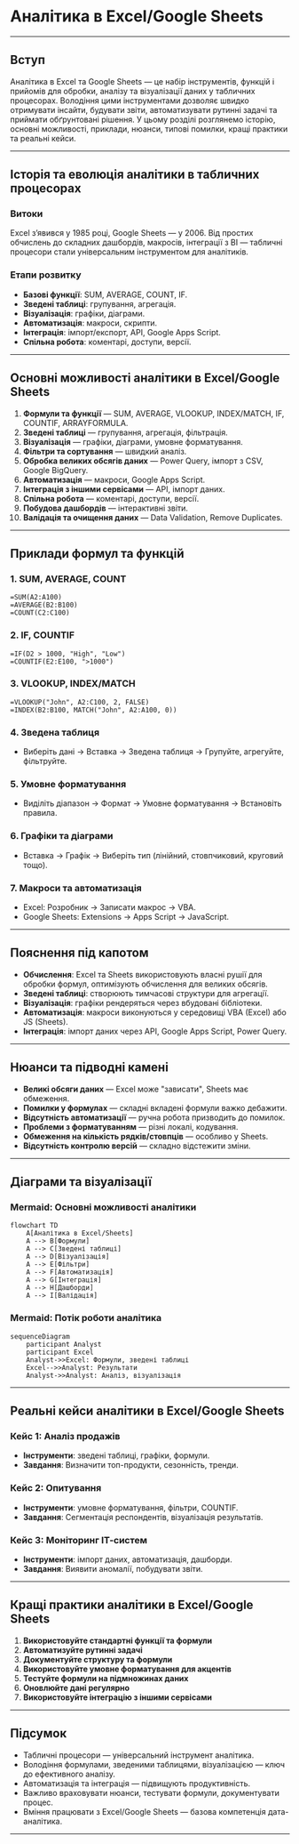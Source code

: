 # Аналітика в Excel/Google Sheets

---

## Вступ

Аналітика в Excel та Google Sheets — це набір інструментів, функцій і прийомів для обробки, аналізу та візуалізації даних у табличних процесорах. Володіння цими інструментами дозволяє швидко отримувати інсайти, будувати звіти, автоматизувати рутинні задачі та приймати обґрунтовані рішення. У цьому розділі розглянемо історію, основні можливості, приклади, нюанси, типові помилки, кращі практики та реальні кейси.

---

## Історія та еволюція аналітики в табличних процесорах

### Витоки

Excel з’явився у 1985 році, Google Sheets — у 2006. Від простих обчислень до складних дашбордів, макросів, інтеграції з BI — табличні процесори стали універсальним інструментом для аналітиків.

### Етапи розвитку

-   **Базові функції**: SUM, AVERAGE, COUNT, IF.
-   **Зведені таблиці**: групування, агрегація.
-   **Візуалізація**: графіки, діаграми.
-   **Автоматизація**: макроси, скрипти.
-   **Інтеграція**: імпорт/експорт, API, Google Apps Script.
-   **Спільна робота**: коментарі, доступи, версії.

---

## Основні можливості аналітики в Excel/Google Sheets

1. **Формули та функції** — SUM, AVERAGE, VLOOKUP, INDEX/MATCH, IF, COUNTIF, ARRAYFORMULA.
2. **Зведені таблиці** — групування, агрегація, фільтрація.
3. **Візуалізація** — графіки, діаграми, умовне форматування.
4. **Фільтри та сортування** — швидкий аналіз.
5. **Обробка великих обсягів даних** — Power Query, імпорт з CSV, Google BigQuery.
6. **Автоматизація** — макроси, Google Apps Script.
7. **Інтеграція з іншими сервісами** — API, імпорт даних.
8. **Спільна робота** — коментарі, доступи, версії.
9. **Побудова дашбордів** — інтерактивні звіти.
10. **Валідація та очищення даних** — Data Validation, Remove Duplicates.

---

## Приклади формул та функцій

### 1. SUM, AVERAGE, COUNT

```excel
=SUM(A2:A100)
=AVERAGE(B2:B100)
=COUNT(C2:C100)
```

### 2. IF, COUNTIF

```excel
=IF(D2 > 1000, "High", "Low")
=COUNTIF(E2:E100, ">1000")
```

### 3. VLOOKUP, INDEX/MATCH

```excel
=VLOOKUP("John", A2:C100, 2, FALSE)
=INDEX(B2:B100, MATCH("John", A2:A100, 0))
```

### 4. Зведена таблиця

-   Виберіть дані → Вставка → Зведена таблиця → Групуйте, агрегуйте, фільтруйте.

### 5. Умовне форматування

-   Виділіть діапазон → Формат → Умовне форматування → Встановіть правила.

### 6. Графіки та діаграми

-   Вставка → Графік → Виберіть тип (лінійний, стовпчиковий, круговий тощо).

### 7. Макроси та автоматизація

-   Excel: Розробник → Записати макрос → VBA.
-   Google Sheets: Extensions → Apps Script → JavaScript.

---

## Пояснення під капотом

-   **Обчислення**: Excel та Sheets використовують власні рушії для обробки формул, оптимізують обчислення для великих обсягів.
-   **Зведені таблиці**: створюють тимчасові структури для агрегації.
-   **Візуалізація**: графіки рендеряться через вбудовані бібліотеки.
-   **Автоматизація**: макроси виконуються у середовищі VBA (Excel) або JS (Sheets).
-   **Інтеграція**: імпорт даних через API, Google Apps Script, Power Query.

---

## Нюанси та підводні камені

-   **Великі обсяги даних** — Excel може "зависати", Sheets має обмеження.
-   **Помилки у формулах** — складні вкладені формули важко дебажити.
-   **Відсутність автоматизації** — ручна робота призводить до помилок.
-   **Проблеми з форматуванням** — різні локалі, кодування.
-   **Обмеження на кількість рядків/стовпців** — особливо у Sheets.
-   **Відсутність контролю версій** — складно відстежити зміни.

---

## Діаграми та візуалізації

### Mermaid: Основні можливості аналітики

```mermaid
flowchart TD
    A[Аналітика в Excel/Sheets]
    A --> B[Формули]
    A --> C[Зведені таблиці]
    A --> D[Візуалізація]
    A --> E[Фільтри]
    A --> F[Автоматизація]
    A --> G[Інтеграція]
    A --> H[Дашборди]
    A --> I[Валідація]
```

### Mermaid: Потік роботи аналітика

```mermaid
sequenceDiagram
    participant Analyst
    participant Excel
    Analyst->>Excel: Формули, зведені таблиці
    Excel-->>Analyst: Результати
    Analyst->>Analyst: Аналіз, візуалізація
```

---

## Реальні кейси аналітики в Excel/Google Sheets

### Кейс 1: Аналіз продажів

-   **Інструменти**: зведені таблиці, графіки, формули.
-   **Завдання**: Визначити топ-продукти, сезонність, тренди.

### Кейс 2: Опитування

-   **Інструменти**: умовне форматування, фільтри, COUNTIF.
-   **Завдання**: Сегментація респондентів, візуалізація результатів.

### Кейс 3: Моніторинг ІТ-систем

-   **Інструменти**: імпорт даних, автоматизація, дашборди.
-   **Завдання**: Виявити аномалії, побудувати звіти.

---

## Кращі практики аналітики в Excel/Google Sheets

1. **Використовуйте стандартні функції та формули**
2. **Автоматизуйте рутинні задачі**
3. **Документуйте структуру та формули**
4. **Використовуйте умовне форматування для акцентів**
5. **Тестуйте формули на підмножинах даних**
6. **Оновлюйте дані регулярно**
7. **Використовуйте інтеграцію з іншими сервісами**

---

## Підсумок

-   Табличні процесори — універсальний інструмент аналітика.
-   Володіння формулами, зведеними таблицями, візуалізацією — ключ до ефективного аналізу.
-   Автоматизація та інтеграція — підвищують продуктивність.
-   Важливо враховувати нюанси, тестувати формули, документувати процес.
-   Вміння працювати з Excel/Google Sheets — базова компетенція дата-аналітика.

---
